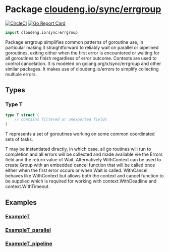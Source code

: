 # Package [cloudeng.io/sync/errgroup](https://pkg.go.dev/cloudeng.io/sync/errgroup?tab=doc)
[![CircleCI](https://circleci.com/gh/cloudengio/go.gotools.svg?style=svg)](https://circleci.com/gh/cloudengio/go.gotools) [![Go Report Card](https://goreportcard.com/badge/cloudeng.io/sync/errgroup)](https://goreportcard.com/report/cloudeng.io/sync/errgroup)

```go
import cloudeng.io/sync/errgroup
```

Package errgroup simplifies common patterns of goroutine use, in particular
making it straightforward to reliably wait on parallel or pipelined
goroutines, exiting either when the first error is encountered or waiting
for all goroutines to finish regardless of error outcome. Contexts are used
to control cancelation. It is modeled on golang.org/x/sync/errgroup and
other similar packages. It makes use of cloudeng.io/errors to simplify
collecting multiple errors.

## Types
### Type T
```go
type T struct {
	// contains filtered or unexported fields
}
```
T represents a set of goroutines working on some common coordinated sets of
tasks.

T may be instantiated directly, in which case, all go routines will run to
completion and all errors will be collected and made available vie the
Errors field and the return value of Wait. Alternatively WithContext can be
used to create Group with an embedded cancel function that will be called
once either when the first error occurs or when Wait is called. WithCancel
behaves like WithContext but allows both the context and cancel function to
be supplied which is required for working with context.WithDeadline and
context.WithTimeout.



## Examples

### [ExampleT](https://pkg.go.dev/cloudeng.io/sync/errgroup?tab=doc#example-T)

### [ExampleT_parallel](https://pkg.go.dev/cloudeng.io/sync/errgroup?tab=doc#example-T_parallel)

### [ExampleT_pipeline](https://pkg.go.dev/cloudeng.io/sync/errgroup?tab=doc#example-T_pipeline)



